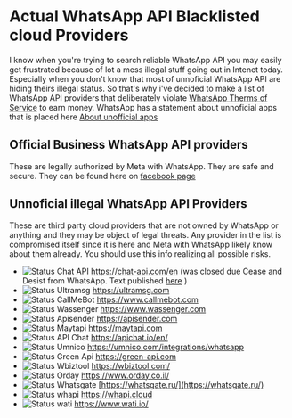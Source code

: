 # Actual WhatsApp API Blacklisted cloud Providers

I know when you're trying to search reliable WhatsApp API you may easily get frustrated because of lot a mess illegal stuff going out in Intenet today. Especially when you don't know that most of unnoficial  WhatsApp API are hiding theirs illegal status. So that's why i've decided to make a list of WhatsApp API providers that deliberately violate [WhatsApp Therms of Service](https://www.whatsapp.com/legal/terms-of-service) to earn money. WhatsApp has a statement about unnoficial apps that is placed here [About unofficial apps](https://faq.whatsapp.com/1217634902127718)

## Official Business WhatsApp API providers
These are legally authorized by Meta with WhatsApp. They are safe and secure. They can be found here on [facebook page](https://www.facebook.com/business/partner-directory/search?solution_type=messaging&platforms=whatsapp)

## Unnoficial illegal WhatsApp API Providers
These are third party cloud providers that are not owned by WhatsApp or anything and they may be object of legal threats. Any provider in the list is compromised itself since it is here and Meta with WhatsApp likely know about them already.  You should use this info realizing all possible risks. 

* ![Status](https://img.shields.io/badge/status-banned-red) Chat API https://chat-api.com/en  (was closed due
 Cease and Desist from WhatsApp. Text published [here](https://www.docdroid.net/gWpFsXz/whatsapps-cease-and-desist-and-demand-against-chat-api-pdf) )
* ![Status](https://img.shields.io/badge/status-live-brightgreen) Ultramsg  https://ultramsg.com 
* ![Status](https://img.shields.io/badge/status-live-brightgreen) CallMeBot https://www.callmebot.com
* ![Status](https://img.shields.io/badge/status-live-brightgreen) Wassenger https://www.wassenger.com
* ![Status](https://img.shields.io/badge/status-live-brightgreen) Apisender https://apisender.com
* ![Status](https://img.shields.io/badge/status-live-brightgreen) Maytapi https://maytapi.com
* ![Status](https://img.shields.io/badge/status-live-brightgreen) API Chat https://apichat.io/en/
* ![Status](https://img.shields.io/badge/status-live-brightgreen) Umnico https://umnico.com/integrations/whatsapp
* ![Status](https://img.shields.io/badge/status-live-brightgreen) Green Api https://green-api.com
* ![Status](https://img.shields.io/badge/status-live-brightgreen) Wbiztool https://wbiztool.com/
* ![Status](https://img.shields.io/badge/status-live-brightgreen) Orday https://www.orday.co.il/
* ![Status](https://img.shields.io/badge/status-live-brightgreen) Whatsgate [https://whatsgate.ru/](https://whatsgate.ru/)
* ![Status](https://img.shields.io/badge/status-live-brightgreen) whapi https://whapi.cloud
* ![Status](https://img.shields.io/badge/status-live-brightgreen) wati https://www.wati.io/

